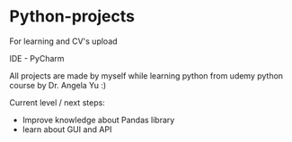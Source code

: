 # Python-projects
For learning and CV's upload

IDE - PyCharm

All projects are made by myself while learning python from udemy python course by Dr. Angela Yu :)

Current level / next steps:
- Improve knowledge about Pandas library
- learn about GUI and API
